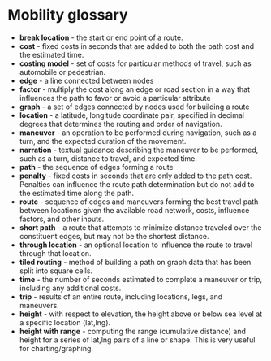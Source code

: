 # Mobility glossary

* __break location__ - the start or end point of a route.
* __cost__ - fixed costs in seconds that are added to both the path cost and the estimated time.
* __costing model__ - set of costs for particular methods of travel, such as automobile or pedestrian.
* __edge__ - a line connected between nodes
* __factor__ - multiply the cost along an edge or road section in a way that influences the path to favor or avoid a particular attribute
* __graph__ - a set of edges connected by nodes used for building a route
* __location__ - a latitude, longitude coordinate pair, specified in decimal degrees that determines the routing and order of navigation.
* __maneuver__ - an operation to be performed during navigation, such as a turn, and the expected duration of the movement.
* __narration__ - textual guidance describing the maneuver to be performed, such as a turn, distance to travel, and expected time.
* __path__ - the sequence of edges forming a route
* __penalty__ - fixed costs in seconds that are only added to the path cost. Penalties can influence the route path determination but do not add to the estimated time along the path.
* __route__ - sequence of edges and maneuvers forming the best travel path between locations given the available road network, costs, influence factors, and other inputs.
* __short path__ - a route that attempts to minimize distance traveled over the constituent edges, but may not be the shortest distance.
* __through location__ - an optional location to influence the route to travel through that location.
* __tiled routing__ - method of building a path on graph data that has been split into square cells.
* __time__ - the number of seconds estimated to complete a maneuver or trip, including any additional costs.
* __trip__ - results of an entire route, including locations, legs, and maneuvers.
* __height__ - with respect to elevation, the height above or below sea level at a specific location (lat,lng).
* __height with range__ - computing the range (cumulative distance) and height for a series of lat,lng pairs of a line or shape.  This is very useful for charting/graphing.
